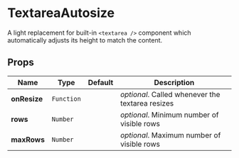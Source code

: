 # TextareaAutosize

A light replacement for built-in `<textarea />` component which automatically adjusts its height to match the content.

## Props
|Name|Type|Default|Description|
|----|----|-------|-----------|
| **onResize** | <code>Function</code> |  | *optional*. Called whenever the textarea resizes |
| **rows** | <code>Number</code> |  | *optional*. Minimum number of visible rows |
| **maxRows** | <code>Number</code> |  | *optional*. Maximum number of visible rows |
